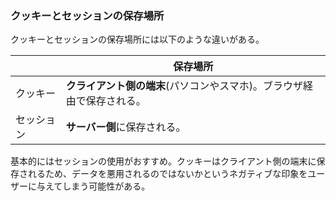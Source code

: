 ### クッキーとセッションの保存場所
クッキーとセッションの保存場所には以下のような違いがある。

||保存場所|
|-|-|
|クッキー|**クライアント側の端末**(パソコンやスマホ)。ブラウザ経由で保存される。|
|セッション|**サーバー側**に保存される。|

基本的にはセッションの使用がおすすめ。クッキーはクライアント側の端末に保存されるため、データを悪用されるのではないかというネガティブな印象をユーザーに与えてしまう可能性がある。
